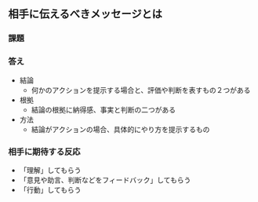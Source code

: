 ## 相手に伝えるべきメッセージとは

### 課題

### 答え
* 結論
  * 何かのアクションを提示する場合と、評価や判断を表すもの２つがある
* 根拠
  * 結論の根拠に納得感、事実と判断の二つがある
* 方法
  * 結論がアクションの場合、具体的にやり方を提示するもの

### 相手に期待する反応
 * 「理解」してもらう
 * 「意見や助言、判断などをフィードバック」してもらう
 * 「行動」してもらう
